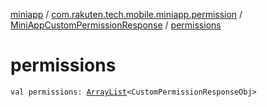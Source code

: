 [miniapp](../../index.md) / [com.rakuten.tech.mobile.miniapp.permission](../index.md) / [MiniAppCustomPermissionResponse](index.md) / [permissions](./permissions.md)

# permissions

`val permissions: `[`ArrayList`](https://kotlinlang.org/api/latest/jvm/stdlib/kotlin.collections/-array-list/index.html)`<CustomPermissionResponseObj>`
